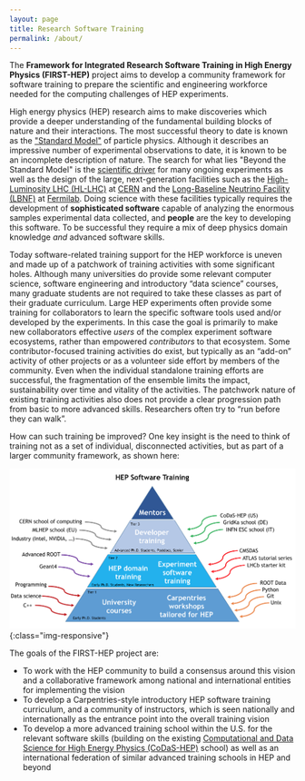 ```yaml
---
layout: page
title: Research Software Training
permalink: /about/
---
```


The 
**Framework for Integrated Research Software Training in High Energy Physics (FIRST-HEP)** 
project aims to develop a community framework for software training
to prepare the scientific and engineering workforce needed for the
computing challenges of HEP experiments.

High energy physics (HEP) research aims to make discoveries which provide
a deeper understanding of the fundamental building blocks of nature
and their interactions. 
The most successful theory to date is known as the 
["Standard Model"](https://en.wikipedia.org/wiki/Standard_Model) 
of particle physics.
Although it describes an impressive number of experimental observations
to date, it is known to be an incomplete description of nature. 
The search for what lies "Beyond the Standard Model" is the 
[scientific driver](https://www.usparticlephysics.org/) for many ongoing
experiments as well as the design of the large, next-generation
facilities such as the
[High-Luminosity LHC (HL-LHC)](https://home.cern/topics/high-luminosity-lhc)
at [CERN](https://home.cern/) and the 
[Long-Baseline Neutrino Facility (LBNF)](https://lbnf.fnal.gov/) at 
[Fermilab](http://fnal.gov/).
Doing science with these facilities typically requires the development of 
**sophisticated software** capable of analyzing the enormous samples 
experimental data collected, and **people** are the key to developing this 
software. To be successful they require a mix of deep physics 
domain knowledge *and* advanced software skills.

Today software-related training support for the HEP workforce is
uneven and made up of a patchwork of training activities with some
significant holes. Although many universities do provide some
relevant computer science, software engineering and introductory
“data science” courses, many graduate students are not required to
take these classes as part of their graduate curriculum. Large HEP
experiments often provide some training for collaborators to learn
the specific software tools used and/or developed by the experiments.
In this case the goal is primarily to make new collaborators effective
*users* of the complex experiment software ecosystems, rather than
empowered *contributors* to that ecosystem. Some contributor-focused
training activities do exist, but typically as an “add-on” activity
of other projects or as a volunteer side effort by members of the
community. Even when the individual standalone training efforts are
successful, the fragmentation of the ensemble limits the impact,
sustainability over time and vitality of the activities. The patchwork
nature of existing training activities also does not provide a clear
progression path from basic to more advanced skills. Researchers
often try to “run before they can walk”.

How can such training be improved? One key insight is the need to think of 
training not as a set of individual, disconnected activities, but as part of a
larger community framework, as shown here:

![Training Framework](/assets/images/Training-Pyramid.png){:class="img-responsive"}

The goals of the FIRST-HEP project are:

  * To work with the HEP community to build a consensus around this vision and a collaborative framework among national and international entities for implementing the vision
  * To develop a Carpentries-style introductory HEP software training curriculum, and a community of instructors, which is seen nationally and internationally as the entrance point into the overall training vision 
  * To develop a more advanced training school within the U.S. for the relevant software skills (building on the existing [Computational and Data Science for High Energy Physics (CoDaS-HEP)](http://codas-hep.org/) school) as well as an international federation of similar advanced training schools in HEP and beyond


